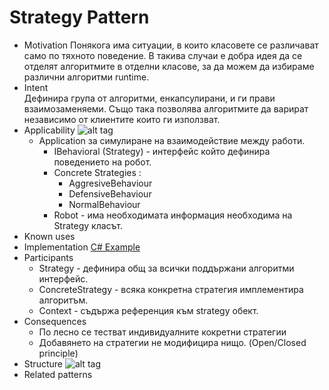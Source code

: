 # Strategy Pattern

  *   Motivation
        Понякога има ситуации, в които класовете се различават само по тяхното поведение. В такива случаи е добра идея да се отделят алгоритмите в отделни класове, за да можем да избираме различни алгоритми runtime.
  *   Intent  	
        Дефинира група от алгоритми, енкапсулирани, и ги прави взаимозаменяеми. Също така позволява алгоритмите да варират независимо от клиентите които ги използват.
  *   Applicability
      ![alt tag](http://www.oodesign.com/images/design_patterns/behavioral/strategy_example_robot_-_uml_class_diagram.gif)
      * Application за симулиране на взаимодействие между работи.
        * IBehavioral (Strategy) - интерфейс който дефинира поведението на робот.
        * Concrete Strategies :
          * AggresiveBehaviour
          * DefensiveBehaviour
          * NormalBehaviour
        * Robot - има необходимата информация необходима на Strategy класът.
  *   Known uses
  *   Implementation
      [C# Example](https://github.com/Rostech/TelerikAcademyHomeworks/tree/master/High-Quality%20Code/19.%20Structural%20Patterns/Homework/StructuralPatterns/ProxyPattern)
  *   Participants
        * Strategy - дефинира общ за всички поддържани алгоритми интерфейс.
        * ConcreteStrategy - всяка конкретна стратегия имплементира алгоритъм.
        * Context - съдържа референция към strategy обект.
  *   Consequences
        * По лесно се тестват индивидуалните кокретни стратегии
        * Добавянето на стратегии не модифицира нищо. (Open/Closed principle)
  *   Structure
      ![alt tag](http://www.oodesign.com/images/design_patterns/behavioral/strategy_implementation_-_uml_class_diagram.gif)
  *   Related patterns
